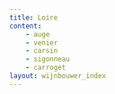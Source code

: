 ```yaml
---
title: Loire
content: 
    - auge
    - venier
    - carsin
    - sigonneau
    - carroget
layout: wijnbouwer_index
---
```

